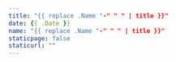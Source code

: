 ```yaml
---
title: "{{ replace .Name "-" " " | title }}"
date: {{ .Date }}
name: "{{ replace .Name "-" " " | title }}"
staticpage: false
staticurl: ""
---
```


